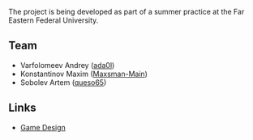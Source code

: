 The project is being developed as part of a summer practice at the Far Eastern Federal University.

## Team

 - Varfolomeev Andrey ([ada0l](https://github.com/ada0l))
 - Konstantinov Maxim ([Maxsman-Main](https://github.com/Maxsman-Main))
 - Sobolev Artem ([queso65](https://github.com/queso65))

## Links

 - [Game Design](https://github.com/ada0l/ProjectX/wiki/Game-Design)